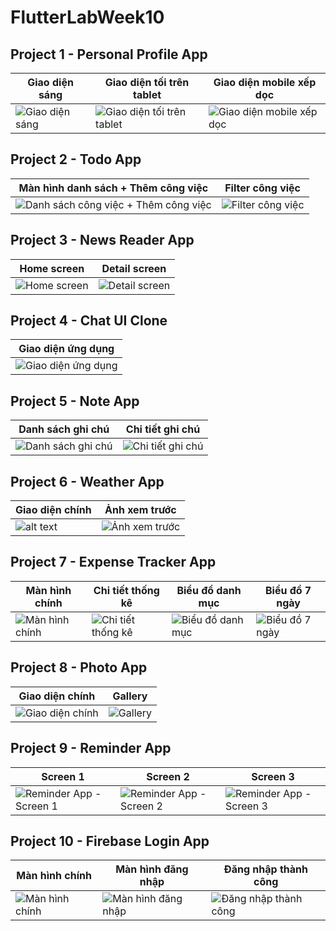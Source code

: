# FlutterLabWeek10

## Project 1 - Personal Profile App
| Giao diện sáng | Giao diện tối trên tablet | Giao diện mobile xếp dọc |
|----------------|--------------------------|-------------------------|
| ![Giao diện sáng](ui/image.png) | ![Giao diện tối trên tablet](ui/image-2.png) | ![Giao diện mobile xếp dọc](ui/image-1.png) |

## Project 2 - Todo App
| Màn hình danh sách + Thêm công việc | Filter công việc |
|------------------|----------------|
| ![Danh sách công việc + Thêm công việc](ui/project2image-1.png) | ![Filter công việc](ui/project2image.png) |

## Project 3 - News Reader App
| Home screen | Detail screen |
|-------------|---------------|
| ![Home screen](ui/project3ui1.png) | ![Detail screen](ui/project3ui2.png) |

## Project 4 - Chat UI Clone
| Giao diện ứng dụng |
|------------------|
| ![Giao diện ứng dụng](ui/project4image.png) |

## Project 5 - Note App
| Danh sách ghi chú | Chi tiết ghi chú |
|-----------------|-----------------|
| ![Danh sách ghi chú](ui/project5image-2.png) | ![Chi tiết ghi chú](ui/project5image-1.png) |

## Project 6 - Weather App
| Giao diện chính | Ảnh xem trước |
|----------------|---------------|
| ![alt text](ui/project6image.png) | ![Ảnh xem trước](ui/project6image1.png) |

## Project 7 - Expense Tracker App
| Màn hình chính | Chi tiết thống kê | Biểu đồ danh mục | Biểu đồ 7 ngày |
|----------------|-----------------|-----------------|----------------|
| ![Màn hình chính](ui/project7ui1.png) | ![Chi tiết thống kê](ui/project7ui2.png) | ![Biểu đồ danh mục](ui/project7ui3.png) | ![Biểu đồ 7 ngày](ui/project7ui4.png) |

## Project 8 - Photo App
| Giao diện chính | Gallery |
|-----------------|---------|
| ![Giao diện chính](ui/project8ui1.png) | ![Gallery](ui/project8ui2.png) |

## Project 9 - Reminder App
| Screen 1 | Screen 2 | Screen 3 |
|----------|----------|----------|
| ![Reminder App - Screen 1](ui/project9ui1.png) | ![Reminder App - Screen 2](ui/project9ui2.png) | ![Reminder App - Screen 3](ui/project9ui3.png) |

## Project 10 - Firebase Login App
| Màn hình chính | Màn hình đăng nhập | Đăng nhập thành công |
|----------------|-----------------|--------------------|
| ![Màn hình chính](ui/project10ui1.png) | ![Màn hình đăng nhập](ui/project10ui2.png) | ![Đăng nhập thành công](ui/project10ui3.png) |

